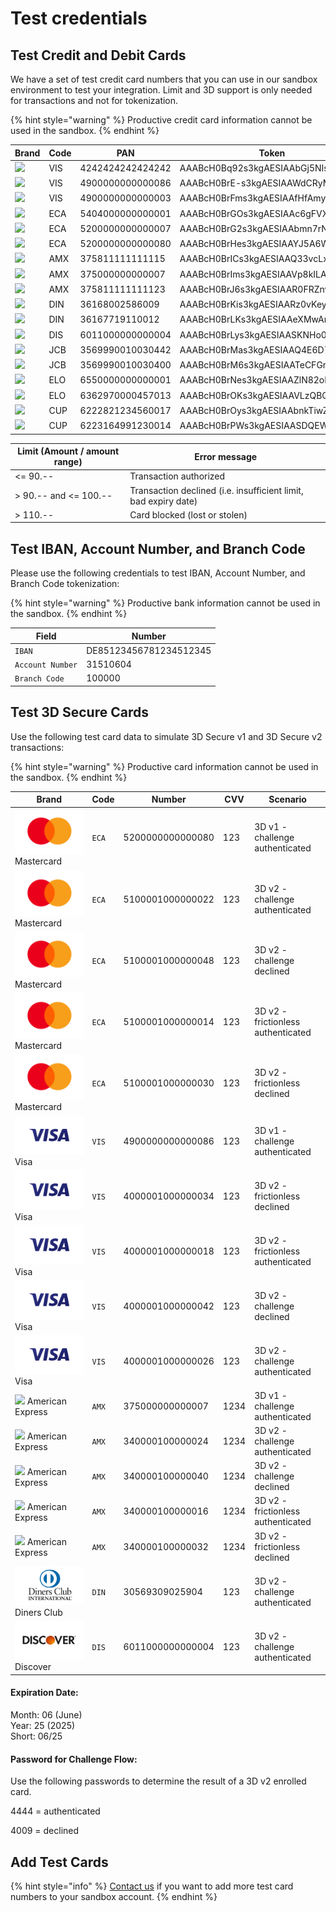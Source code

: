 # Test credentials

## Test Credit and Debit Cards

We have a set of test credit card numbers that you can use in our sandbox environment to test your integration. Limit and 3D support is only needed for transactions and not for tokenization.

{% hint style="warning" %}
Productive credit card information cannot be used in the sandbox.
{% endhint %}

| **Brand**                                          | **Code** | **PAN**          | **Token**                        | **Expiry** | **CVV** | **Limit** | **3D** |
| -------------------------------------------------- | -------- | ---------------- | -------------------------------- | ---------- | ------- | --------- | ------ |
| ![](../.gitbook/assets/logo\_visa.png)             | VIS      | 4242424242424242 | AAABcH0Bq92s3kgAESIAAbGj5NIsAHWC | 06/2025    | 123     | yes       | No     |
| ![](<../.gitbook/assets/logo\_visa (1).png>)       | VIS      | 4900000000000086 | AAABcH0BrE-s3kgAESIAAWdCRyMPAGvp | 06/2025    | 123     | No        | Yes    |
| ![](<../.gitbook/assets/logo\_visa (2).png>)       | VIS      | 4900000000000003 | AAABcH0BrFms3kgAESIAAfHfAmyjACIJ | 06/2025    | 123     | No        | Yes    |
| ![](../.gitbook/assets/logo\_mastercard.png)       | ECA      | 5404000000000001 | AAABcH0BrGOs3kgAESIAAc6gFVXTAGTv | 06/2025    | 123     | Yes       | Yes    |
| ![](<../.gitbook/assets/logo\_mastercard (1).png>) | ECA      | 5200000000000007 | AAABcH0BrG2s3kgAESIAAbmn7rNZAC1l | 06/2025    | 123     | No        | No     |
| ![](<../.gitbook/assets/logo\_mastercard (2).png>) | ECA      | 5200000000000080 | AAABcH0BrHes3kgAESIAAYJ5A6WzAFsz | 06/2025    | 123     | No        | Yes    |
| ![](../.gitbook/assets/logo\_amex.png)             | AMX      | 375811111111115  | AAABcH0BrICs3kgAESIAAQ33vcLxADJm | 06/2025    | 1234    | Yes       | No     |
| ![](<../.gitbook/assets/logo\_amex (1).png>)       | AMX      | 375000000000007  | AAABcH0BrIms3kgAESIAAVp8kILAAAka | 06/2025    | 1234    | No        | Yes    |
| ![](<../.gitbook/assets/logo\_amex (2).png>)       | AMX      | 375811111111123  | AAABcH0BrJ6s3kgAESIAAR0FRZnvADsW | 06/2025    | 1234    | No        | No     |
| ![](../.gitbook/assets/logo\_diners.png)           | DIN      | 36168002586009   | AAABcH0BrKis3kgAESIAARz0vKeyAJP1 | 06/2025    | 123     | Yes       | -      |
| ![](<../.gitbook/assets/logo\_diners (1).png>)     | DIN      | 36167719110012   | AAABcH0BrLKs3kgAESIAAeXMwAnVALLl | 06/2025    | 123     | No        | -      |
| ![](../.gitbook/assets/logo\_discover.png)         | DIS      | 6011000000000004 | AAABcH0BrLys3kgAESIAASKNHo0kAGkv | 06/2025    | 123     | -         | -      |
| ![](../.gitbook/assets/logo\_jcb.png)              | JCB      | 3569990010030442 | AAABcH0BrMas3kgAESIAAQ4E6D72AL1p | 06/2025    | 123     | Yes       | -      |
| ![](<../.gitbook/assets/logo\_jcb (1).png>)        | JCB      | 3569990010030400 | AAABcH0BrM6s3kgAESIAATeCFGr8AHNk | 06/2025    | 123     | No        | No     |
| ![](../.gitbook/assets/logo\_elo.png)              | ELO      | 6550000000000001 | AAABcH0BrNes3kgAESIAAZlN82oMAH2p | 06/2025    | 123     | -         | -      |
| ![](<../.gitbook/assets/logo\_elo (1).png>)        | ELO      | 6362970000457013 | AAABcH0BrOKs3kgAESIAAVLzQBQNADfQ | 06/2025    | 123     | -         | -      |
| ![](../.gitbook/assets/logo\_cup.png)              | CUP      | 6222821234560017 | AAABcH0BrOys3kgAESIAAbnkTiwZAKFg | 06/2025    | -       | No        | Yes    |
| ![](<../.gitbook/assets/logo\_cup (1).png>)        | CUP      | 6223164991230014 | AAABcH0BrPWs3kgAESIAASDQEWOHACL7 | 06/2025    | -       | No        | No     |

| **Limit (Amount / amount range)** | **Error message**                                               |
| --------------------------------- | --------------------------------------------------------------- |
| <= 90.--                          | Transaction authorized                                          |
| > 90.-- and <= 100.--             | Transaction declined (i.e. insufficient limit, bad expiry date) |
| > 110.--                          | Card blocked (lost or stolen)                                   |

## Test IBAN, Account Number, and Branch Code&#x20;

Please use the following credentials to test IBAN, Account Number, and Branch Code tokenization:

{% hint style="warning" %}
Productive bank information cannot be used in the sandbox.
{% endhint %}

| Field            | Number                 |
| ---------------- | ---------------------- |
| `IBAN`           | DE85123456781234512345 |
| `Account Number` | 31510604               |
| `Branch Code`    | 100000                 |

## Test 3D Secure Cards

Use the following test card data to simulate 3D Secure v1 and 3D Secure v2 transactions:

{% hint style="warning" %}
Productive card information cannot be used in the sandbox.
{% endhint %}

| Brand                                                       | Code  | Number           | CVV  | Scenario                           |
| ----------------------------------------------------------- | ----- | ---------------- | ---- | ---------------------------------- |
| ![](../.gitbook/assets/mastercard.svg)Mastercard            | `ECA` | 5200000000000080 | 123  | 3D v1 - challenge authenticated    |
| ![](../.gitbook/assets/mastercard.svg)Mastercard            | `ECA` | 5100001000000022 | 123  | 3D v2 - challenge authenticated    |
| ![](../.gitbook/assets/mastercard.svg)Mastercard            | `ECA` | 5100001000000048 | 123  | 3D v2 - challenge declined         |
| ![](../.gitbook/assets/mastercard.svg)Mastercard            | `ECA` | 5100001000000014 | 123  | 3D v2 - frictionless authenticated |
| ![](../.gitbook/assets/mastercard.svg)Mastercard            | `ECA` | 5100001000000030 | 123  | 3D v2 - frictionless declined      |
| ![](../.gitbook/assets/visa.svg)Visa                        | `VIS` | 4900000000000086 | 123  | 3D v1 - challenge authenticated    |
| ![](../.gitbook/assets/visa.svg)Visa                        | `VIS` | 4000001000000034 | 123  | 3D v2 - frictionless declined      |
| ![](../.gitbook/assets/visa.svg)Visa                        | `VIS` | 4000001000000018 | 123  | 3D v2 - frictionless authenticated |
| ![](../.gitbook/assets/visa.svg)Visa                        | `VIS` | 4000001000000042 | 123  | 3D v2 - challenge declined         |
| ![](../.gitbook/assets/visa.svg)Visa                        | `VIS` | 4000001000000026 | 123  | 3D v2 - challenge authenticated    |
| ![](../.gitbook/assets/card\_amex-old.svg) American Express | `AMX` | 375000000000007  | 1234 | 3D v1 - challenge authenticated    |
| ![](../.gitbook/assets/card\_amex-old.svg) American Express | `AMX` | 340000100000024  | 1234 | 3D v2 - challenge authenticated    |
| ![](../.gitbook/assets/card\_amex-old.svg) American Express | `AMX` | 340000100000040  | 1234 | 3D v2 - challenge declined         |
| ![](../.gitbook/assets/card\_amex-old.svg) American Express | `AMX` | 340000100000016  | 1234 | 3D v2 - frictionless authenticated |
| ![](../.gitbook/assets/card\_amex-old.svg) American Express | `AMX` | 340000100000032  | 1234 | 3D v2 - frictionless declined      |
| ![](../.gitbook/assets/diners.svg)Diners Club               | `DIN` | 30569309025904   | 123  | 3D v2 - challenge authenticated    |
| ![](../.gitbook/assets/discover.svg)Discover                | `DIS` | 6011000000000004 | 123  | 3D v2 - challenge authenticated    |

#### Expiration Date: <a href="#expiration-date" id="expiration-date"></a>

Month: 06 (June)\
Year: 25 (2025)\
Short: 06/25

#### Password for Challenge Flow: <a href="#password-for-challenge-flow" id="password-for-challenge-flow"></a>

Use the following passwords to determine the result of a 3D v2 enrolled card.

4444 = authenticated

4009 = declined

## Add Test Cards

{% hint style="info" %}
[Contact us](mailto:support@pci-proxy.com) if you want to add more test card numbers to your sandbox account.
{% endhint %}
